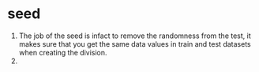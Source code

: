 # seed 
1. The job of the seed is infact to remove the randomness from the test, it makes sure that you get the same data values in train and test datasets when creating the division.
2. 